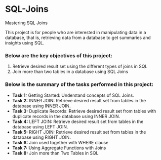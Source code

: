 # SQL-Joins
Mastering SQL Joins


This project is for people who are interested in manipulating data in a database, that is, retrieving data from a database to get summaries and insights using SQL.

### Below are the key objectives of this project:
1.	Retrieve desired result set using the different types of joins in SQL
2.	Join more than two tables in a database using SQL Joins

### Below is the summary of the tasks performed in this project:
- __Task 1:__ Getting Started: Understand concepts of SQL Joins.
- __Task 2:__ INNER JOIN: Retrieve desired result set from tables in the database using INNER JOIN.
- __Task 3:__ Duplicate Records: Retrieve desired result set from tables with duplicate records in the database using INNER JOIN.
- __Task 4:__ LEFT JOIN: Retrieve desired result set from tables in the database using LEFT JOIN.
- __Task 5:__ RIGHT JOIN: Retrieve desired result set from tables in the database using RIGHT JOIN.
- __Task 6:__ Join used together with WHERE clause
- __Task 7:__ Using Aggregate Functions with Joins 
- __Task 8:__ Join more than Two Tables in SQL
